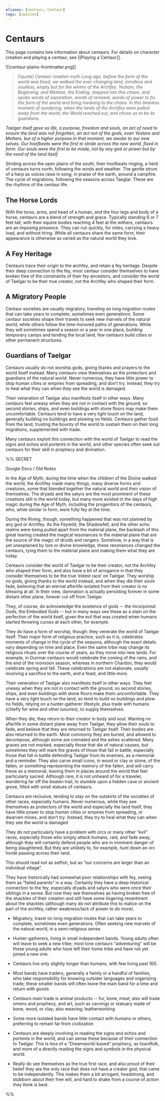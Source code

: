 ```yaml
---
aliases: [centaur, Centaur]
tags: [species]
---
```


# Centaurs

This page contains lore information about centaurs. For details on character creation and playing a centaur, see [[Playing a Centaur]]. 

![[centaur-plains-frontmatter.png]]

>[!quote] Centaur creation myth
*Long ago, before the form of the world was fixed, we walked the ever-changing land, mindless and soulless, empty but for the whims of the Archfey. Yestare, the Beginning, and Mettare, the Ending, stepped into this chaos, and spoke words of separation, words of renewal, words of power to fix the form of the world and bring meaning to the chaos. In this timeless moment of sundering, when the lands of the Archfey were pulled away from the world, the World reached out, and chose us to be its guardians.*
>
*Taelgar itself gave us life, a purpose, freedom and souls, an act of need to ensure the land was not forgotten, an act not of the gods, even Yestare and Mettare, but of a higher purpose.In that moment, we awoke to our new selves. Our hoofbeats were the first to stride across the new world, fixed in form. Our souls were the first to be made, not by any god or power but by the need of the land itself.*

Striding across the open plains of the south, their hoofbeats ringing, a herd of centaurs turns north, following the winds and weather. The gentle strum of a harp as voices raise in song, in praise of the earth, around a campfire. The cycle of migrations, following the seasons across Taeglar. These are the rhythms of the centaur life. 
## The Horse Lords
With the torso, arms, and head of a human, and the four legs and body of a horse, centaurs are a blend of strength and grace. Typically standing 6 or 7 feet tall, with their equine bodies reaching 4 feet at the withers, centaurs are an imposing presence. They can run quickly, for miles, carrying a heavy load, and without tiring. While all centaurs share the same form, their appearance is otherwise as varied as the natural world they love.
## A Fey Heritage
Centaurs trace their origin to the archfey, and retain a fey heritage. Despite their deep connection to the fey, most centaur consider themselves to have broken free of the constraints of their fey ancestors, and consider the world of Taelgar to be their true creator, not the Archfey who shaped their form. 
## A Migratory People
Centaur societies are usually migratory, traveling on long migration routes that can take years to complete, sometimes even generations. Some centaur societies shape their travels to seek new marvels of the natural world, while others follow the time-honored paths of generations. While they will sometimes spend a season or a year in one place, building temporary camps and tending the local land, few centaurs build cities or other permanent structures. 
## Guardians of Taelgar
Centaurs usually do not worship gods, giving thanks and prayers to the world itself instead. Many centaurs view themselves as the protectors and guardians of the natural world. Never numerous, they have little power to stop human cities or empires from spreading, and don’t try. Instead, they try to heal what they can when they see the world is damaged. 

Their veneration of Taelgar also manifests itself in other ways. Many centaurs feel uneasy when they are not in contact with the ground, so second stories, ships, and even buildings with stone floors may make them uncomfortable. Centaurs tend to have a very light touch on the land, generally building no buildings and plowing no fields. Centaurs gather food from the land, trusting the bounty of the world to sustain them on their long migrations, supplemented with trade.

Many centaurs exploit this connection with the world of Taelgar to read the signs and echos and portents in the world, and other species often seek out centaurs for their skill in prophecy and divination. 
    
%% SECRET 

Google Docs / Old Notes

In the Age of Myth, during the time when the children of the Divine walked the world, the Archfey made many things, many diverse forms and creatures, some that blended together the natural world and their vision of themselves. The dryads and the satyrs are the most prominent of these creations still in the world today, but many more existed in the days of high magic during the Age of Myth, including the progenitors of the centaurs, who, while similar in form, were fully fey at the time.

During the Riving, though, something happened that was not planned by any god or Archfey. As the Feywild, the Shadowfell, and the other echo realms were being pulled apart from the material plane, the backlash of this great tearing created the magical resonances in the material plane that are the source of the magic of druids and rangers. Somehow, in a way that is yet unexplained by lore or divine knowledge, these resonances changed the centaurs, tying them to the material plane and making them what they are today.

Centaurs consider the world of Taelgar to be their creator, not the Archfey who shaped their form, and also have a bit of arrogance in that they consider themselves to be the true ‘eldest race’ on Taelgar. They worship no gods, giving thanks to the world instead, and when they die their souls fade, believing that an eternal afterlife isolated from their creator is no blessing at all. In their view, damnation is actually persisting forever in some distant other plane, forever cut off from Taelgar.

They, of course, do acknowledge the existence of gods -- the Incorporeal Gods, the Embodied Gods -- but in many ways see these as a stain on the perfection of the world itself, given the evil that was created when humans started throwing curses at each other, for example. 

They do have a form of worship, though: they venerate the world of Taelgar itself. Their major form of religious practice, such as it is, celebrates moments of change in the cycle of the seasons, although the exact details vary depending on time and place. Even the same tribe may change its religious rituals over the course of years, as they move into new lands. For example, in Dunmar centaurs would celebrate the coming of the rains, and the end of the monsoon season, whereas in northern Chardon, they would celebrate spring and fall. These celebrations are not elaborate, usually involving a sacrifice to the earth, and a feast, and little more. 

Their veneration of Taelgar also manifests itself in other ways. They feel uneasy when they are not in contact with the ground, so second stories, ships, and even buildings with stone floors make them uncomfortable. They have a very light touch on the land, so tend to build no buildings and plow no fields, relying on a hunter-gatherer lifestyle, plus trade with humans (chiefly for wine and other luxuries), to supply themselves. 

When they die, they return to their creator in body and soul. Wanting no afterlife in some distant plane away from Taelgar, they allow their souls to fade, and believe that they are returned to Taelgar itself. Their bodies are also returned to the earth. Most commonly they are buried, and allowed to decompose, although some are cremated and the ashes scattered. Many graves are not marked, especially those that die of natural causes, but sometimes they will mark the graves of those that fall in battle, especially those that fall in battle defending Taelgar from its enemies, as a memorial and a reminder. They also carve small icons, in wood or clay or stone, of the fallen, or something representing the memory of the fallen, and will carry these as a memorial, leaving them in places around the world that feel particularly sacred. Although rare, it is not unheard of for a traveler, wandering far off the beaten trail, to stumble upon a hidden cave or ancient grove, filled with small statues of centaurs. 

Centaurs are reclusive, tending to stay on the outskirts of the societies of other races, especially humans. Never numerous, while they see themselves as protectors of the world and especially the land itself, they have little power to stop human cities or empires from spreading, or dwarven mines, and don’t try. Instead, they try to heal what they can when they see the world is damaged  

They do not particularly have a problem with orcs or many other “evil” races, especially those who simply attack humans, raid, and fade away, although they will certainly defend people who are in imminent danger of being slaughtered. But they are unlikely to, for example, hunt down an orc horde passing across their land. 

This should read not as selfish, but as “our concerns are larger than an individual village”. 

They have historically had somewhat poor relationships with fey, seeing them as “failed parents” in a way. Certainly they have a deep historical connection to the fey, especially dryads and satyrs who were once their siblings in a sense. But now they see themselves as having broken free of the shackles of their creation and still have some lingering resentment about the shackles (although many do not attribute this to malice on the part of the archfey, rather weakness/lack of power to do more).

- Migratory, travel on long migration routes that can take years to complete, sometimes even generations. Often seeking new marvels of the natural world, in a semi-religious sense.
    
- Hunter-gatherers, living in small independent bands. Young adults often will leave to seek a new tribe; most lone centaurs “adventuring” will be these young adults who have left their home tribe and have not yet joined a new one.
    
- Centaurs live only slightly longer than humans, with few living past 100.
    
- Most bands have traders, generally a family or a handful of families, who take responsibility for knowing outsider languages and organizing trade; these smaller bands will often leave the main band for a time and return with goods

- Centaurs main trade is animal products -- fur, bone, meat; also will trade omens and prophecy, and art, such as carvings or statuary made of bone, wood, or clay; also weaving; leatherworking
    
- Some more isolated bands have little contact with humans or others, preferring to remain far from civilization

- Centaurs are deeply involving in reading the signs and echos and portents in the world, and can sense these because of their connection to Taelgar. This is less of a “Dreamworld-based” prophecy, as lizardfolk, and more of a directly reading the signs and symbols in the physical world.
    
- Really do see themselves as the true first race, and also proud of their belief they are the only race that does not have a creator god, that came to be independently. This makes them a bit arrogant, headstrong, and stubborn about their free will, and hard to shake from a course of action they think is best.

%%